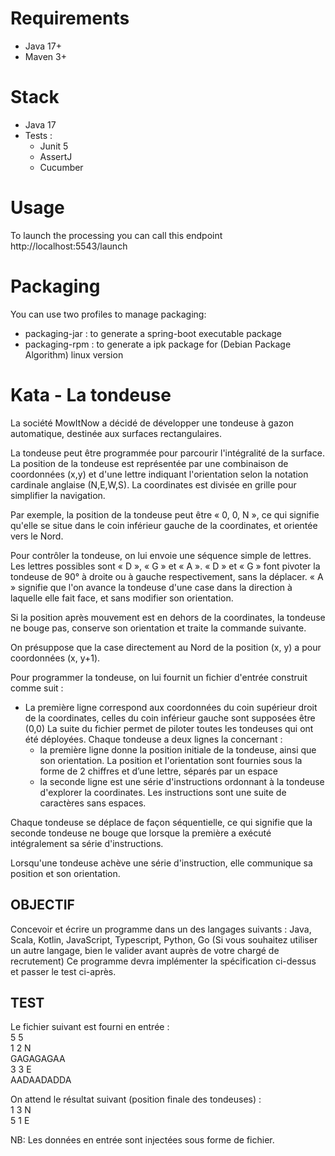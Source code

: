 Requirements
=====
* Java 17+
* Maven 3+

Stack 
=====
* Java 17
* Tests :
    * Junit 5
    * AssertJ
    * Cucumber

Usage
=====

To launch the processing you can call this endpoint http://localhost:5543/launch

Packaging
=====

You can use two profiles to manage packaging:
*  packaging-jar : to generate a spring-boot executable package
*  packaging-rpm : to generate a ipk package for (Debian Package Algorithm) linux version 

Kata  - La tondeuse
=============

La société MowItNow a décidé de développer une tondeuse à gazon automatique, destinée aux
surfaces rectangulaires.

La tondeuse peut être programmée pour parcourir l'intégralité de la surface.
La position de la tondeuse est représentée par une combinaison de coordonnées (x,y) et d'une
lettre indiquant l'orientation selon la notation cardinale anglaise (N,E,W,S). La coordinates est
divisée en grille pour simplifier la navigation.

Par exemple, la position de la tondeuse peut être « 0, 0, N », ce qui signifie qu'elle se situe
dans le coin inférieur gauche de la coordinates, et orientée vers le Nord.

Pour contrôler la tondeuse, on lui envoie une séquence simple de lettres. Les lettres possibles
sont « D », « G » et « A ». « D » et « G » font pivoter la tondeuse de 90° à droite ou à gauche
respectivement, sans la déplacer. « A » signifie que l'on avance la tondeuse d'une case dans la
direction à laquelle elle fait face, et sans modifier son orientation.

Si la position après mouvement est en dehors de la coordinates, la tondeuse ne bouge pas,
conserve son orientation et traite la commande suivante.

On présuppose que la case directement au Nord de la position (x, y) a pour coordonnées (x,
y+1).

Pour programmer la tondeuse, on lui fournit un fichier d'entrée construit comme suit :
* La première ligne correspond aux coordonnées du coin supérieur droit de la coordinates, celles
  du coin inférieur gauche sont supposées être (0,0)
  La suite du fichier permet de piloter toutes les tondeuses qui ont été déployées. Chaque
  tondeuse a deux lignes la concernant :
    * la première ligne donne la position initiale de la tondeuse, ainsi que son orientation. La
      position et l'orientation sont fournies sous la forme de 2 chiffres et d’une lettre, séparés
      par un espace
    * la seconde ligne est une série d'instructions ordonnant à la tondeuse d'explorer la
      coordinates. Les instructions sont une suite de caractères sans espaces.

Chaque tondeuse se déplace de façon séquentielle, ce qui signifie que la seconde tondeuse ne
bouge que lorsque la première a exécuté intégralement sa série d'instructions.

Lorsqu'une tondeuse achève une série d'instruction, elle communique sa position et son
orientation.

OBJECTIF
--------
Concevoir et écrire un programme dans un des langages suivants : Java, Scala, Kotlin,
JavaScript, Typescript, Python, Go (Si vous souhaitez utiliser un autre langage, bien le valider
avant auprès de votre chargé de recrutement)
Ce programme devra implémenter la spécification ci-dessus et passer le test ci-après.

TEST
----
Le fichier suivant est fourni en entrée :    
5 5    
1 2 N   
GAGAGAGAA   
3 3 E   
AADAADADDA

On attend le résultat suivant (position finale des tondeuses) :   
1 3 N   
5 1 E

NB: Les données en entrée sont injectées sous forme de fichier.
